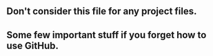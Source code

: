 ## Don't consider this file for any project files.
## Some few important stuff if you forget how to use GitHub.
